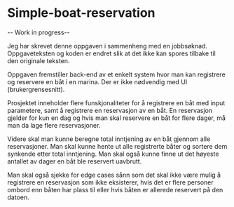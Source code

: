 # Simple-boat-reservation
-- Work in progress--

Jeg har skrevet denne oppgaven i sammenheng med en jobbsøknad. Oppgaveteksten og koden er endret slik at det ikke kan spores tilbake til den originale teksten.

Oppgaven fremstiller back-end av et enkelt system hvor man kan registrere og reservere en båt i en marina. Der er ikke nødvendig med UI (brukergrensesnitt).

Prosjektet inneholder flere funskjonaliteter for å registrere en båt med input parametere, samt å registrere en reservasjon av en båt. En reservasjon gjelder for kun en dag
og hvis man skal reservere en båt for flere dager, må man da lage flere reservasjoner.

Videre skal man kunne beregne total inntjening av en båt gjennom alle reservasjoner. Man skal kunne hente ut alle registrerte båter og sortere dem synkende etter total inntjening. Man skal også kunne finne ut det høyeste antallet av dager en båt ble reservert uavbrutt.

Man skal også sjekke for edge cases sånn som det skal ikke være mulig å registrere en reservasjon som ikke eksisterer, hvis det er flere personer ombord enn båten har plass til eller hvis båten er allerede reservert på den datoen.
